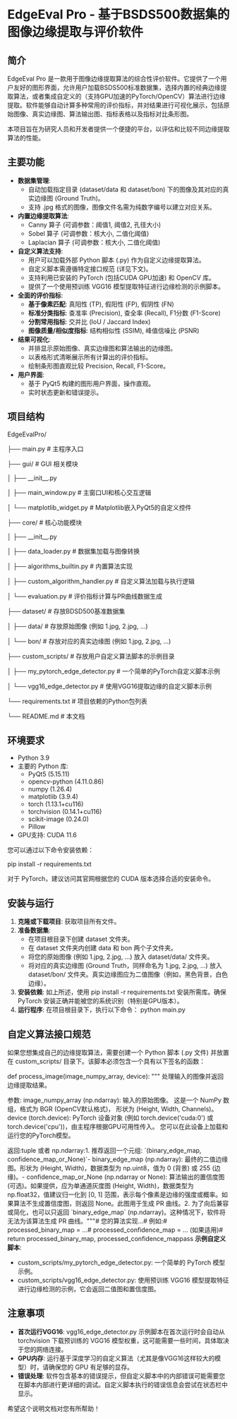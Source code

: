 # **EdgeEval Pro \- 基于BSDS500数据集的图像边缘提取与评价软件**

## **简介**

EdgeEval Pro 是一款用于图像边缘提取算法的综合性评价软件。它提供了一个用户友好的图形界面，允许用户加载BSDS500标准数据集，选择内置的经典边缘提取算法，或者集成自定义的（支持GPU加速的PyTorch/OpenCV）算法进行边缘提取。软件能够自动计算多种常用的评价指标，并对结果进行可视化展示，包括原始图像、真实边缘图、算法输出图、指标表格以及指标对比条形图。

本项目旨在为研究人员和开发者提供一个便捷的平台，以评估和比较不同边缘提取算法的性能。

## **主要功能**

* **数据集管理**:
  * 自动加载指定目录 (dataset/data 和 dataset/bon) 下的图像及其对应的真实边缘图 (Ground Truth)。
  * 支持 .jpg 格式的图像，图像文件名需为纯数字编号以建立对应关系。
* **内置边缘提取算法**:
  * Canny 算子 (可调参数：阈值1, 阈值2, 孔径大小)
  * Sobel 算子 (可调参数：核大小, 二值化阈值)
  * Laplacian 算子 (可调参数：核大小, 二值化阈值)
* **自定义算法支持**:
  * 用户可以加载外部 Python 脚本 (.py) 作为自定义边缘提取算法。
  * 自定义脚本需遵循特定接口规范 (详见下文)。
  * 支持利用已安装的 PyTorch (包括CUDA GPU加速) 和 OpenCV 库。
  * 提供了一个使用预训练 VGG16 模型提取特征进行边缘检测的示例脚本。
* **全面的评价指标**:
  * **基于像素匹配**: 真阳性 (TP), 假阳性 (FP), 假阴性 (FN)
  * **标准分类指标**: 查准率 (Precision), 查全率 (Recall), F1分数 (F1-Score)
  * **分割常用指标**: 交并比 (IoU / Jaccard Index)
  * **图像质量/相似度指标**: 结构相似性 (SSIM), 峰值信噪比 (PSNR)
* **结果可视化**:
  * 并排显示原始图像、真实边缘图和算法输出的边缘图。
  * 以表格形式清晰展示所有计算出的评价指标。
  * 绘制条形图直观比较 Precision, Recall, F1-Score。
* **用户界面**:
  * 基于 PyQt5 构建的图形用户界面，操作直观。
  * 实时状态更新和错误提示。

## **项目结构**

EdgeEvalPro/

├── main.py                     \# 主程序入口

├── gui/                        \# GUI 相关模块

│   ├── \_\_init\_\_.py

│   ├── main\_window.py          \# 主窗口UI和核心交互逻辑

│   └── matplotlib\_widget.py    \# Matplotlib嵌入PyQt5的自定义控件

├── core/                       \# 核心功能模块

│   ├── \_\_init\_\_.py

│   ├── data\_loader.py          \# 数据集加载与图像转换

│   ├── algorithms\_builtin.py   \# 内置算法实现

│   ├── custom\_algorithm\_handler.py \# 自定义算法加载与执行逻辑

│   └── evaluation.py           \# 评价指标计算与PR曲线数据生成

├── dataset/                    \# 存放BDSD500基准数据集

│   ├── data/                   \# 存放原始图像 (例如 1.jpg, 2.jpg, ...)

│   └── bon/                    \# 存放对应的真实边缘图 (例如 1.jpg, 2.jpg, ...)

├── custom\_scripts/             \# 存放用户自定义算法脚本的示例目录

│   ├── my\_pytorch\_edge\_detector.py \# 一个简单的PyTorch自定义脚本示例

│   └── vgg16\_edge\_detector.py      \# 使用VGG16提取边缘的自定义脚本示例

└── requirements.txt            \# 项目依赖的Python包列表

└── README.md                   \# 本文档


## **环境要求**

* Python 3.9
* 主要的 Python 库:
  * PyQt5 (5.15.11)
  * opencv-python (4.11.0.86)
  * numpy (1.26.4)
  * matplotlib (3.9.4)
  * torch (1.13.1+cu116)
  * torchvision (0.14.1+cu116)
  * scikit-image (0.24.0)
  * Pillow
* GPU支持: CUDA 11.6

您可以通过以下命令安装依赖：

pip install \-r requirements.txt

对于 PyTorch，建议访问其官网根据您的 CUDA 版本选择合适的安装命令。

## **安装与运行**

1. **克隆或下载项目**:
   获取项目所有文件。
2. **准备数据集**:
   * 在项目根目录下创建 dataset 文件夹。
   * 在 dataset 文件夹内创建 data 和 bon 两个子文件夹。
   * 将您的原始图像 (例如 1.jpg, 2.jpg, ...) 放入 dataset/data/ 文件夹。
   * 将对应的真实边缘图 (Ground Truth，同样命名为 1.jpg, 2.jpg, ...) 放入 dataset/bon/ 文件夹。真实边缘图应为二值图像（例如，黑色背景，白色边缘）。
3. **安装依赖**:
   如上所述，使用 pip install \-r requirements.txt 安装所需库。确保 PyTorch 安装正确并能被您的系统识别（特别是GPU版本）。
4. **运行程序**:
   在项目根目录下，执行以下命令：
   python main.py

## **自定义算法接口规范**

如果您想集成自己的边缘提取算法，需要创建一个 Python 脚本 (.py 文件) 并放置在 custom\_scripts/ 目录下。该脚本必须包含一个具有以下签名的函数：

def process\_image(image\_numpy\_array, device):
"""
处理输入的图像并返回边缘提取结果。

参数:
image\_numpy\_array (np.ndarray): 输入的原始图像。
这是一个 NumPy 数组，格式为 BGR (OpenCV默认格式)，
形状为 (Height, Width, Channels)。
device (torch.device):        PyTorch 设备对象 (例如 torch.device('cuda:0') 或
torch.device('cpu'))，由主程序根据GPU可用性传入。
您可以在此设备上加载和运行您的PyTorch模型。

返回:tuple 或者 np.ndarray:1\. 推荐返回一个元组: \`(binary\_edge\_map, confidence\_map\_or\_None)\`\- binary\_edge\_map (np.ndarray): 最终的二值边缘图。形状为 (Height, Width)，数据类型为 np.uint8，值为 0 (背景) 或 255 (边缘)。\- confidence\_map\_or\_None (np.ndarray or None): 算法输出的置信度图 (可选)。如果提供，应为单通道灰度图 (Height, Width)，数据类型为 np.float32，值建议归一化到 \[0, 1\] 范围，表示每个像素是边缘的强度或概率。如果算法不生成置信度图，则返回 None。此图用于生成 PR 曲线。2\. 为了向后兼容或简化，也可以只返回 \`binary\_edge\_map\` (np.ndarray)。这种情况下，软件将无法为该算法生成 PR 曲线。"""\# 您的算法实现...\# 例如:\# processed\_binary\_map \= ...\# processed\_confidence\_map \= ... (如果适用)\# return processed\_binary\_map, processed\_confidence\_mappass
**示例自定义脚本**:

* custom\_scripts/my\_pytorch\_edge\_detector.py: 一个简单的 PyTorch 模型示例。
* custom\_scripts/vgg16\_edge\_detector.py: 使用预训练 VGG16 模型提取特征进行边缘检测的示例，它会返回二值图和置信度图。

## **注意事项**

* **首次运行VGG16**: vgg16\_edge\_detector.py 示例脚本在首次运行时会自动从 torchvision 下载预训练的 VGG16 模型权重，这可能需要一些时间，具体取决于您的网络连接。
* **GPU内存**: 运行基于深度学习的自定义算法（尤其是像VGG16这样较大的模型）时，请确保您的 GPU 有足够的显存。
* **错误处理**: 软件包含基本的错误提示，但自定义脚本中的内部错误可能需要您在脚本内部进行更详细的调试。自定义脚本执行的错误信息会尝试在状态栏中显示。

希望这个说明文档对您有所帮助！
